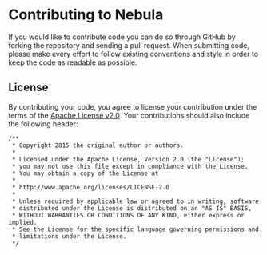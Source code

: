 # Contributing to Nebula

If you would like to contribute code you can do so through GitHub by forking the repository and sending a pull request. When submitting code, please make every effort to follow existing conventions and style in order to keep the code as readable as possible.

## License

By contributing your code, you agree to license your contribution under the terms of the [Apache License v2.0](http://www.apache.org/licenses/LICENSE-2.0). Your contributions should also include the following header:

```
/**
 * Copyright 2015 the original author or authors.
 *
 * Licensed under the Apache License, Version 2.0 (the "License");
 * you may not use this file except in compliance with the License.
 * You may obtain a copy of the License at
 *
 * http://www.apache.org/licenses/LICENSE-2.0
 *
 * Unless required by applicable law or agreed to in writing, software
 * distributed under the License is distributed on an "AS IS" BASIS,
 * WITHOUT WARRANTIES OR CONDITIONS OF ANY KIND, either express or implied.
 * See the License for the specific language governing permissions and
 * limitations under the License.
 */
 ```
